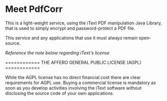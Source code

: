 Meet PdfCorr
============

This is a light-weight service, using the iText PDF manipulation Java Library, that is used to simply encrypt and password-protect a PDF file.
 
This service and any applications that use it must always remain open-source.

*Reference the note below regarding iText's license*

============ THE AFFERO GENERAL PUBLIC LICENSE (AGPL) ============

While the AGPL license has no direct financial cost there are clear requirements for AGPL use. Buying a commercial license is mandatory as soon as you develop activities involving the iText software without disclosing the source code of your own applications.